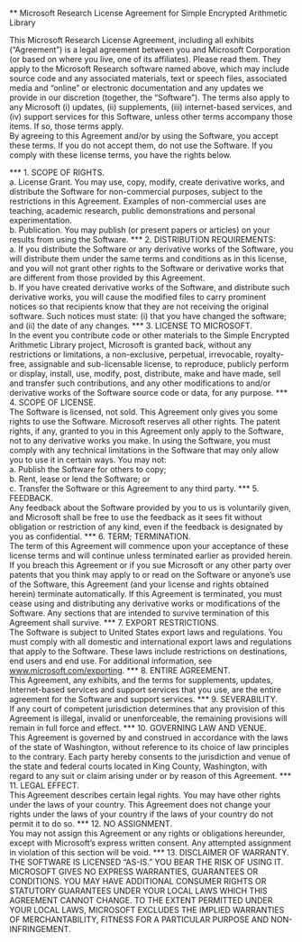 ** Microsoft Research License Agreement for Simple Encrypted Arithmetic Library

This Microsoft Research License Agreement, including all exhibits (“Agreement”) is a legal agreement between you and Microsoft Corporation (or based on where you live, one of its affiliates). Please read them. They apply to the Microsoft Research software named above, which may include source code and any associated materials, text or speech files, associated media and “online” or electronic documentation and any updates we provide in our discretion (together, the “Software”). The terms also apply to any Microsoft (i) updates, (ii) supplements, (iii) internet-based services, and (iv) support services for this Software, unless other terms accompany those items. If so, those terms apply.  
By agreeing to this Agreement and/or by using the Software, you accept these terms. If you do not accept them, do not use the Software. If you comply with these license terms, you have the rights below.  

*** 1. SCOPE OF RIGHTS.  
a. License Grant. You may use, copy, modify, create derivative works, and distribute the Software for non-commercial purposes, subject to the restrictions in this Agreement. Examples of non-commercial uses are teaching, academic research, public demonstrations and personal experimentation.  
b. Publication. You may publish (or present papers or articles) on your results from using the Software.
*** 2. DISTRIBUTION REQUIREMENTS:  
a. If you distribute the Software or any derivative works of the Software, you will distribute them under the same terms and conditions as in this license, and you will not grant other rights to the Software or derivative works that are different from those provided by this Agreement.  
b. If you have created derivative works of the Software, and distribute such derivative works, you will cause the modified files to carry prominent notices so that recipients know that they are not receiving the original software. Such notices must state: (i) that you have changed the software; and (ii) the date of any changes.
*** 3. LICENSE TO MICROSOFT.  
In the event you contribute code or other materials to the Simple Encrypted Arithmetic Library project, Microsoft is granted back, without any restrictions or limitations, a non-exclusive, perpetual, irrevocable, royalty-free, assignable and sub-licensable license, to reproduce, publicly perform or display, install, use, modify, post, distribute, make and have made, sell and transfer such contributions, and any other modifications to and/or derivative works of the Software source code or data, for any purpose.
*** 4. SCOPE OF LICENSE.  
The Software is licensed, not sold. This Agreement only gives you some rights to use the Software. Microsoft reserves all other rights. The patent rights, if any, granted to you in this Agreement only apply to the Software, not to any derivative works you make. In using the Software, you must comply with any technical limitations in the Software that may only allow you to use it in certain ways. You may not:  
a. Publish the Software for others to copy;  
b. Rent, lease or lend the Software; or  
c. Transfer the Software or this Agreement to any third party.
*** 5. FEEDBACK.  
Any feedback about the Software provided by you to us is voluntarily given, and Microsoft shall be free to use the feedback as it sees fit without obligation or restriction of any kind, even if the feedback is designated by you as confidential.
*** 6. TERM; TERMINATION.   
The term of this Agreement will commence upon your acceptance of these license terms and will continue unless terminated earlier as provided herein. If you breach this Agreement or if you sue Microsoft or any other party over patents that you think may apply to or read on the Software or anyone’s use of the Software, this Agreement (and your license and rights obtained herein) terminate automatically. If this Agreement is terminated, you must cease using and distributing any derivative works or modifications of the Software. Any sections that are intended to survive termination of this Agreement shall survive.
*** 7. EXPORT RESTRICTIONS.  
The Software is subject to United States export laws and regulations. You must comply with all domestic and international export laws and regulations that apply to the Software. These laws include restrictions on destinations, end users and end use. For additional information, see www.microsoft.com/exporting.
*** 8. ENTIRE AGREEMENT.   
This Agreement, any exhibits, and the terms for supplements, updates, Internet-based services and support services that you use, are the entire agreement for the Software and support services.
*** 9. SEVERABILITY.  
If any court of competent jurisdiction determines that any provision of this Agreement is illegal, invalid or unenforceable, the remaining provisions will remain in full force and effect.
*** 10. GOVERNING LAW AND VENUE.  
This Agreement is governed by and construed in accordance with the laws of the state of Washington, without reference to its choice of law principles to the contrary. Each party hereby consents to the jurisdiction and venue of the state and federal courts located in King County, Washington, with regard to any suit or claim arising under or by reason of this Agreement.
*** 11. LEGAL EFFECT.  
This Agreement describes certain legal rights. You may have other rights under the laws of your country. This Agreement does not change your rights under the laws of your country if the laws of your country do not permit it to do so.
*** 12. NO ASSIGNMENT.  
You may not assign this Agreement or any rights or obligations hereunder, except with Microsoft’s express written consent. Any attempted assignment in violation of this section will be void.
*** 13. DISCLAIMER OF WARRANTY.  
THE SOFTWARE IS LICENSED “AS-IS.” YOU BEAR THE RISK OF USING IT. MICROSOFT GIVES NO EXPRESS WARRANTIES, GUARANTEES OR CONDITIONS. YOU MAY HAVE ADDITIONAL CONSUMER RIGHTS OR STATUTORY GUARANTEES UNDER YOUR LOCAL LAWS WHICH THIS AGREEMENT CANNOT CHANGE. TO THE EXTENT PERMITTED UNDER YOUR LOCAL LAWS, MICROSOFT EXCLUDES THE IMPLIED WARRANTIES OF MERCHANTABILITY, FITNESS FOR A PARTICULAR PURPOSE AND NON-INFRINGEMENT.
